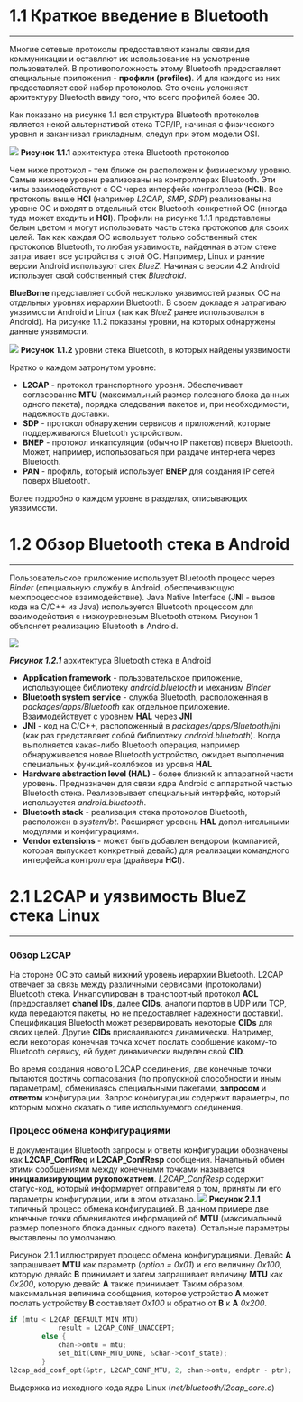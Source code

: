 # 1.1 Краткое введение в Bluetooth
-------------------------------
Многие сетевые протоколы предоставляют каналы связи для коммуникации и оставляют их использование на усмотрение пользователей. В противоположность этому Bluetooth предоставляет специальные приложения - **профили (profiles)**. И для каждого из них предоставляет свой набор протоколов. Это очень усложняет архитектуру Bluetooth ввиду того, что всего профилей более 30.

Как показано на рисунке 1.1 вся структура Bluetooth протоколов является некой альтернативой стека TCP/IP, начиная с физического уровня и заканчивая прикладным, следуя при этом модели OSI.

![](https://s88sas.storage.yandex.net/rdisk/91e7adde4126c91bcac81841a93ce640228d6370aa6f4912925e675e083279e5/5eb84a17/VjhUqhsAETQC8mIPmDmVva-EHqaGqYTZLIiZqGPMbBTu1OXbNhCL8lhGAkqYB8-2rysZQ-1OwEyosfb09U5XYQ==?uid=1040559485&filename=image--015.jpg&disposition=inline&hash=&limit=0&content_type=image%2Fjpeg&tknv=v2&owner_uid=1040559485&etag=890f4d45673b4df6e94ea7e944c6caa0&hid=73980904cc19cd0794eb3ce0599c8b0a&media_type=image&fsize=67402&rtoken=XEck4RTJReva&force_default=yes&ycrid=na-6ae9d863a307be80c70f6a295e18a449-downloader16h&ts=5a54f888573c0&s=3388ba59170a6fa32a2cd5c61efbc66565896f11164e782cf8eb44ba4f3c18a2&pb=U2FsdGVkX19uyND8AKNT19OvG5LC0P1xTDO9eBFP2sfVKr3GKynq7WFq0o-SF_TYr6XAQQ2Txw3vfNWJhg7jhBm0itWiyM8x3fGfve7kZ_Q)
**Рисунок 1.1.1** архитектура стека Bluetooth протоколов

Чем ниже протокол - тем ближе он расположен к физическому уровню. Самые нижние уровни реализованы на контроллерах Bluetooth. Эти чипы взаимодействуют с ОС через интерфейс контроллера (**HCI**). Все протоколы выше **HCI** (например *L2CAP*, *SMP*, *SDP*) реализованы на уровне ОС и входят в отдельный стек Bluetooth конкретной ОС (иногда туда может входить и **HCI**). Профили на рисунке 1.1.1 представлены белым цветом и могут использовать часть стека протоколов для своих целей. Так как каждая ОС использует только собственный стек протоколов Bluetooth, то любая уязвимость, найденная в этом стеке затрагивает все устройства с этой ОС. Например, Linux и ранние версии Android используют стек *BlueZ*. Начиная с версии 4.2 Android использует свой собственный стек *Bluedroid*.

**BlueBorne** представляет собой несколько уязвимостей разных ОС на отдельных уровнях иерархии Bluetooth. В своем докладе я затрагиваю уязвимости Android и Linux (так как *BlueZ* ранее использовался в Android). На рисунке 1.1.2 показаны уровни, на которых обнаружены данные уязвимости.

![](https://s172i.storage.yandex.net/rdisk/05ad1ce0b74c4274a2e32bdd30f48b54aa190e9650041d7267617f248a7158af/5eb85713/VjhUqhsAETQC8mIPmDmVvSVe9WY5_j_kRagJoJ8NNGMqtSBNjfxEEXoNbYu-sAXjOu56ky8T7tmtNhLFSuuKsA==?uid=1040559485&filename=image--013.jpg&disposition=inline&hash=&limit=0&content_type=image%2Fjpeg&tknv=v2&owner_uid=1040559485&fsize=112968&hid=e954b81d4140c54053a026302e433d39&etag=6432896b8aa4b7b82fc66ba09f40eacc&media_type=image&rtoken=ENNuB1zDTHCj&force_default=yes&ycrid=na-cc857b24fee1f7c86b44cc4528fd1b25-downloader18f&ts=5a5504ea5aac0&s=e52b64da1e5f7205be82446401bd4e107ebc1fae7d4c843cf2af1097f499bc18&pb=U2FsdGVkX19ZZOHpwZsIA-X_2KnPb3jW_y04TIdMKKfmEP-SjN_Sc_qJjQjVNpRwR5C3ToiFjfVT17q4623pTa6uycX56ghkWg8OxzV0S_E)
**Рисунок 1.1.2** уровни стека Bluetooth, в которых найдены уязвимости

Кратко о каждом затронутом уровне:
- **L2CAP** - протокол транспортного уровня. Обеспечивает согласование **MTU** (максимальный размер полезного блока данных одного пакета), порядка следования пакетов и, при необходимости, надежность доставки.
- **SDP** - протокол обнаружения сервисов и приложений, которые поддерживаются Bluetooth устройством.
- **BNEP** - протокол инкапсуляции (обычно IP пакетов) поверх Bluetooth. Может, например, использоваться при раздаче интернета через Bluetooth.
- **PAN** - профиль, который использует **BNEP** для создания IP сетей поверх Bluetooth.

Более подробно о каждом уровне в разделах, описывающих уязвимости. 

# 1.2 Обзор Bluetooth стека в Android
--------------------------------
Пользовательское приложение использует Bluetooth процесс через *Binder* (специальную службу в Android, обеспечивающую межпроцессное взаимодействие). Java Native Interface (**JNI** - вызов кода на C/C++ из Java) используется Bluetooth процессом для взаимодействия с низкоуревневым Bluetooth стеком. Рисунок 1 объясняет реализацию Bluetooth в Android.

![](https://s09sas.storage.yandex.net/rdisk/fadfe8afdc50881366f5546b9a6a964cacac14000f931503c9d71ef8aa1cf02c/5eb82a4e/VjhUqhsAETQC8mIPmDmVvSsGxaJTp7BGKDTbHC4TO4leCCHblS7Qn-YXyBLZdnhnOFlHAWMwaie0JAfQA6WFBQ==?uid=1040559485&filename=ape_fwk_bluetooth.png&disposition=inline&hash=&limit=0&content_type=image%2Fpng&tknv=v2&owner_uid=1040559485&media_type=image&etag=bb84bb573d3272eb0df245ddbc577700&fsize=40617&hid=f9a1d84542715f3826d6e1403a4ebc9b&rtoken=XNkjP4EiD0zY&force_default=yes&ycrid=na-313dd79bc5ac172a0d535744f6eb6626-downloader1f&ts=5a54da384af80&s=43db5e9ce00f56fb45e5890388711a7a40705a98c9a45cce792d8a0ace8de97a&pb=U2FsdGVkX18Y5U8jILJrM3FKBtjpKzpHodyIVUm9s4yeWe20pyWP9_87M2vW62eMiw7c4Rsna6SyOONQpbWrngDkwLb3kmfKywWn6ubcwNo)

***Рисунок 1.2.1*** архитектура Bluetooth стека в Android
     
- **Application framework** - пользовательское приложение, использующее библиотеку *android.bluetooth* и механизм *Binder*
- **Bluetooth system service** - служба Bluetooth, расположенная в *packages/apps/Bluetooth* как отдельное приложение. Взаимодействует с уровнем **HAL** через **JNI**
- **JNI** - код на С/C++, расположенный в *packages/apps/Bluetooth/jni* (как раз представляет собой библиотеку *android.bluetooth*). Когда выполняется какая-либо Bluetooth операция, например обнаруживается новое Bluetooth устройство,  ожидает выполнения специальных функций-коллбэков из уровня **HAL**
- **Hardware abstraction level (HAL)** - более близкий к аппаратной части уровень. Предназначен для связи ядра Android c аппаратной частью Bluetooth стека. Реализовывает специальный интерфейс, который используется *android.bluetooth*.
- **Bluetooth stack** - реализация стека протоколов Bluetooth, расположен в *system/bt*. Расширяет уровень **HAL** дополнительными модулями и конфигурациями.
- **Vendor extensions** - может быть добавлен вендором (компанией, которая выпускает конкретный девайс) для реализации командного интерфейса контроллера (драйвера **HCI**).

# 2.1 L2CAP и уязвимость BlueZ стека Linux
----------------------------------------
### Обзор L2CAP

На стороне ОС это самый нижний уровень иерархии Bluetooth. L2CAP отвечает за связь между различными сервисами (протоколами) Bluetooth стека. Инкапсулирован в транспортный протокол **ACL** (предоставляет **chanel IDs**, далее **CIDs**, аналоги портов в UDP или TCP, куда передаются пакеты, но не предоставляет надежности доставки). Спецификация Bluetooth может резервировать некоторые **CIDs** для своих целей. Другие **CIDs** присваиваются динамически. Например, если некоторая конечная точка хочет послать сообщение какому-то Bluetooth сервису, ей будет динамически выделен свой **CID**.

Во время создания нового L2CAP соединения, две конечные точки пытаются достичь согласования (по пропускной способности и иным параметрам), обмениваясь специальными пакетами, **запросом** и **ответом** конфигурации. Запрос конфигурации содержит  параметры, по которым можно сказать о типе используемого соединения.

### Процесс обмена конфигурациями

В документации Bluetooth запросы и ответы конфигурации обозначены как **L2CAP_ConfReq** и **L2CAP_ConfResp** сообщения. Начальный обмен этими сообщениями между конечными точками называется **инициализирующим рукопожатием**. *L2CAP_ConfResp* содержит статус-код, который информирует отправителя о том, приняты ли его параметры конфигурации, или в этом отказано. 
![](https://s426sas.storage.yandex.net/rdisk/7ba712398f35527520cf58e60a6a382bf88d951b8cd07ad0fe6826a846303493/5eb9478f/VjhUqhsAETQC8mIPmDmVvSyhKRGbhB5iP6-Vw5bQ7hnQLdPFg_SR_W3tLW7L1znlpRccNWJUJhPkSejmCSMxSA==?uid=1040559485&filename=image--017.jpg&disposition=inline&hash=&limit=0&content_type=image%2Fjpeg&tknv=v2&owner_uid=1040559485&media_type=image&etag=a9eff1fa0e3b223ff82729fa892595ff&fsize=83232&hid=7b142acf5260421972b0b442be49b52c&rtoken=duONR8jL8QxC&force_default=yes&ycrid=na-ab47018f1d12713e46066aa1de4d1d27-downloader12h&ts=5a55ea4167f80&s=775d4364d6d747aca4be109a04e712e5133f0b577db220b0571c26beddff28d2&pb=U2FsdGVkX1-vkxxJSI8N8IOLbE9Pf3tvA--6-LLx1rCDdvFtKsZ55TDwkOyViBA_4R_Pgu47gdzRou2U9st_Wn4NFYhARDiGDwu1xSyFFwM)
**Рисунок 2.1.1** типичный процесс обмена конфигурацией. В данном примере две конечные точки обмениваются информацией об **MTU** (максимальный размер полезного блока данных одного пакета). Остальные параметры выставлены по умолчанию.

Рисунок 2.1.1 иллюстрирует процесс обмена конфигурациями. Девайс **А** запрашивает **MTU** как параметр (*option = 0x01*) и его величину *0x100*, которую девайс **B** принимает и затем запрашивает величину **MTU** как *0x200*, которую девайс **A** также принимает. Таким образом, максимальная величина сообщения, которое устройство **А** может послать устройству **B** составляет *0x100* и обратно от **B** к **A** *0x200*. 

```c++
if (mtu < L2CAP_DEFAULT_MIN_MTU)
			result = L2CAP_CONF_UNACCEPT;
		else {
			chan->omtu = mtu;
			set_bit(CONF_MTU_DONE, &chan->conf_state);
		}
l2cap_add_conf_opt(&ptr, L2CAP_CONF_MTU, 2, chan->omtu, endptr - ptr);
```
Выдержка из исходного кода ядра Linux (*net/bluetooth/l2cap_core.c*)